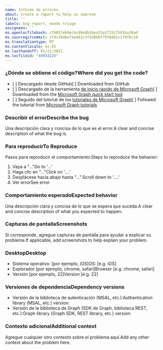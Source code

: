 ```yaml
---
name: Informe de errores
about: Create a report to help us improve
title: ''
labels: bug report, needs triage
assignees: ''
ms.openlocfilehash: cf685feb0ecbc09e8b1bea25a2f3517591ba39ad
ms.sourcegitcommit: cfdc2946e7ae981c3f2d86bf7978d02c1f4f6c10
ms.translationtype: MT
ms.contentlocale: es-ES
ms.lasthandoff: 01/21/2021
ms.locfileid: "49933225"
---
```

### <a name="where-did-you-get-the-code"></a><span data-ttu-id="cab8b-102">¿Dónde se obtiene el código?</span><span class="sxs-lookup"><span data-stu-id="cab8b-102">Where did you get the code?</span></span>

- <span data-ttu-id="cab8b-103">[ ] Descargado desde GitHub</span><span class="sxs-lookup"><span data-stu-id="cab8b-103">[ ] Downloaded from GitHub</span></span>
- <span data-ttu-id="cab8b-104">[ ] Descargado de la herramienta [de inicio rápido de Microsoft Graph](https://developer.microsoft.com/graph/quick-start)</span><span class="sxs-lookup"><span data-stu-id="cab8b-104">[ ] Downloaded from the [Microsoft Graph quick start tool](https://developer.microsoft.com/graph/quick-start)</span></span>
- <span data-ttu-id="cab8b-105">[ ] Seguido del tutorial de los [tutoriales de Microsoft Graph](https://docs.microsoft.com/graph/tutorials)</span><span class="sxs-lookup"><span data-stu-id="cab8b-105">[ ] Followed the tutorial from [Microsoft Graph tutorials](https://docs.microsoft.com/graph/tutorials)</span></span>

### <a name="describe-the-bug"></a><span data-ttu-id="cab8b-106">Describir el error</span><span class="sxs-lookup"><span data-stu-id="cab8b-106">Describe the bug</span></span>

<span data-ttu-id="cab8b-107">Una descripción clara y concisa de lo que es el error.</span><span class="sxs-lookup"><span data-stu-id="cab8b-107">A clear and concise description of what the bug is.</span></span>

### <a name="to-reproduce"></a><span data-ttu-id="cab8b-108">Para reproducir</span><span class="sxs-lookup"><span data-stu-id="cab8b-108">To Reproduce</span></span>

<span data-ttu-id="cab8b-109">Pasos para reproducir el comportamiento:</span><span class="sxs-lookup"><span data-stu-id="cab8b-109">Steps to reproduce the behavior:</span></span>

1. <span data-ttu-id="cab8b-110">Vaya a "..."</span><span class="sxs-lookup"><span data-stu-id="cab8b-110">Go to '...'</span></span>
1. <span data-ttu-id="cab8b-111">Haga clic en "..."</span><span class="sxs-lookup"><span data-stu-id="cab8b-111">Click on '....'</span></span>
1. <span data-ttu-id="cab8b-112">Desplácese hacia abajo hasta "...".</span><span class="sxs-lookup"><span data-stu-id="cab8b-112">Scroll down to '....'</span></span>
1. <span data-ttu-id="cab8b-113">Ver error</span><span class="sxs-lookup"><span data-stu-id="cab8b-113">See error</span></span>

### <a name="expected-behavior"></a><span data-ttu-id="cab8b-114">Comportamiento esperado</span><span class="sxs-lookup"><span data-stu-id="cab8b-114">Expected behavior</span></span>

<span data-ttu-id="cab8b-115">Una descripción clara y concisa de lo que se espera que suceda.</span><span class="sxs-lookup"><span data-stu-id="cab8b-115">A clear and concise description of what you expected to happen.</span></span>

### <a name="screenshots"></a><span data-ttu-id="cab8b-116">Capturas de pantalla</span><span class="sxs-lookup"><span data-stu-id="cab8b-116">Screenshots</span></span>

<span data-ttu-id="cab8b-117">Si corresponde, agregue capturas de pantalla para ayudar a explicar su problema.</span><span class="sxs-lookup"><span data-stu-id="cab8b-117">If applicable, add screenshots to help explain your problem.</span></span>

### <a name="desktop"></a><span data-ttu-id="cab8b-118">Desktop</span><span class="sxs-lookup"><span data-stu-id="cab8b-118">Desktop</span></span>

- <span data-ttu-id="cab8b-119">Sistema operativo: [por ejemplo, iOS]</span><span class="sxs-lookup"><span data-stu-id="cab8b-119">OS: [e.g. iOS]</span></span>
- <span data-ttu-id="cab8b-120">Explorador [por ejemplo, chrome, safari]</span><span class="sxs-lookup"><span data-stu-id="cab8b-120">Browser [e.g. chrome, safari]</span></span>
- <span data-ttu-id="cab8b-121">Versión [por ejemplo, 22]</span><span class="sxs-lookup"><span data-stu-id="cab8b-121">Version [e.g. 22]</span></span>

### <a name="dependency-versions"></a><span data-ttu-id="cab8b-122">Versiones de dependencia</span><span class="sxs-lookup"><span data-stu-id="cab8b-122">Dependency versions</span></span>

- <span data-ttu-id="cab8b-123">Versión de la biblioteca de autenticación (MSAL, etc.):</span><span class="sxs-lookup"><span data-stu-id="cab8b-123">Authentication library (MSAL, etc.) version:</span></span>
- <span data-ttu-id="cab8b-124">Versión de la biblioteca de Graph (SDK de Graph, biblioteca REST, etc.):</span><span class="sxs-lookup"><span data-stu-id="cab8b-124">Graph library (Graph SDK, REST library, etc.) version:</span></span>

### <a name="additional-context"></a><span data-ttu-id="cab8b-125">Contexto adicional</span><span class="sxs-lookup"><span data-stu-id="cab8b-125">Additional context</span></span>

<span data-ttu-id="cab8b-126">Agregue cualquier otro contexto sobre el problema aquí.</span><span class="sxs-lookup"><span data-stu-id="cab8b-126">Add any other context about the problem here.</span></span>
